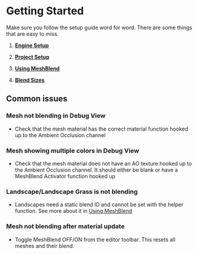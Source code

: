 # Getting Started

Make sure you follow the setup guide word for word. There are some things that are easy to miss.

1. **[Engine Setup](<Engine Setup.md>)**

2. **[Project Setup](<Project Setup.md>)**

3. **[Using MeshBlend](<Using MeshBlend/index.md>)**

3. **[Blend Sizes](<Using MeshBlend/Blend Sizes.md>)**

## Common issues

### Mesh not blending in Debug View

- Check that the mesh material has the correct material function hooked up to the Ambient Occlusion channel

### Mesh showing multiple colors in Debug View

- Check that the mesh material does not have an AO texture hooked up to the Ambient Occlusion channel. It should either be blank or have a MeshBlend Activator function hooked up

### Landscape/Landscape Grass is not blending

- Landscapes need a static blend ID and cannot be set with the helper function. See more about it in [Using MeshBlend](<Using MeshBlend/index.md>)

### Mesh not blending after material update

- Toggle MeshBlend OFF/ON from the editor toolbar. This resets all meshes and their blend.